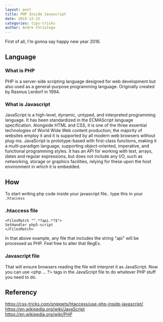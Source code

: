 ```yaml
---
layout: post
title: PHP Inside Javascript
date: 2015-12-22
categories: tips-tricks
author: Andre Christoga
---
```

First of all, I'm gonna say happy new year 2016.

## Language

### What is PHP 
PHP is a server-side scripting language designed for web development but also used as a general-purpose programming language. Originally created by Rasmus Lerdorf in 1994.

### What is Javascript
JavaScript is a high-level, dynamic, untyped, and interpreted programming language. It has been standardized in the ECMAScript language specification. Alongside HTML and CSS, it is one of the three essential technologies of World Wide Web content production; the majority of websites employ it and it is supported by all modern web browsers without plug-ins. JavaScript is prototype-based with first-class functions, making it a multi-paradigm language, supporting object-oriented, imperative, and functional programming styles. It has an API for working with text, arrays, dates and regular expressions, but does not include any I/O, such as networking, storage or graphics facilities, relying for these upon the host environment in which it is embedded.

## How
To start writing php code inside your javascript file.. type this in your `.htaccess`

### .htaccess file
```
<FilesMatch "^.*?api.*?$">
SetHandler php5-script
</FilesMatch>
```
In that above example, any file that includes the string "api" will be processed as PHP. Feel free to alter that RegEx.

### Javascript file
<?php
	// Sets the proper content type for javascript
	header("Content-type: application/javascript");
?>
That will ensure browsers reading the file will interpret it as JavaScript. Now you can use <php ... ?> tags in the JavaScript file to do whatever PHP stuff you need to do.

## Referency
https://css-tricks.com/snippets/htaccess/use-php-inside-javascript/ <br>
https://en.wikipedia.org/wiki/JavaScript <br>
https://en.wikipedia.org/wiki/PHP
